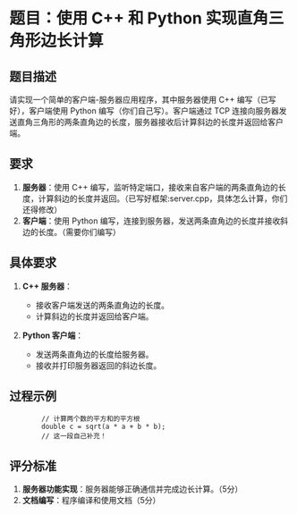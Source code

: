 # 题目：使用 C++ 和 Python 实现直角三角形边长计算

## 题目描述

请实现一个简单的客户端-服务器应用程序，其中服务器使用 C++ 编写（已写好），客户端使用 Python 编写（你们自己写）。客户端通过 TCP 连接向服务器发送直角三角形的两条直角边的长度，服务器接收后计算斜边的长度并返回给客户端。

## 要求

1. **服务器**：使用 C++ 编写，监听特定端口，接收来自客户端的两条直角边的长度，计算斜边的长度并返回。（已写好框架:server.cpp，具体怎么计算，你们还得修改）
2. **客户端**：使用 Python 编写，连接到服务器，发送两条直角边的长度并接收斜边的长度。（需要你们编写）

## 具体要求

1. **C++ 服务器**：
   - 接收客户端发送的两条直角边的长度。
   - 计算斜边的长度并返回给客户端。

2. **Python 客户端**：
   - 发送两条直角边的长度给服务器。
   - 接收并打印服务器返回的斜边长度。
## 过程示例
            // 计算两个数的平方和的平方根
            double c = sqrt(a * a + b * b);
            // 这一段自己补充！

## 评分标准

1. **服务器功能实现**：服务器能够正确通信并完成边长计算。（5分）
3. **文档编写**：程序编译和使用文档（5分）
